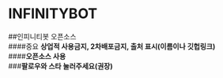# INFINITYBOT
##인피니티봇 오픈소스  
####중요 **상업적 사용금지, 2차배포금지, 출처 표시(이름이나 깃헙링크)**  
####**오픈소스 사용**  
###**팔로우와 스타 눌러주세요(권장)**
